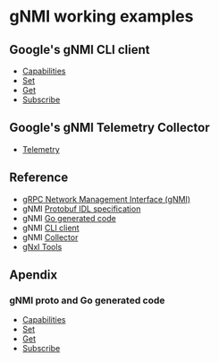 # gNMI working examples

## Google's gNMI CLI client

- [Capabilities](cli-capabilities.md)
- [Set](cli-set.md)
- [Get](cli-get.md)
- [Subscribe](cli-subscribe.md)

## Google's gNMI Telemetry Collector

- [Telemetry](telemetry.md)

## Reference

- [gRPC Network Management Interface (gNMI)](https://github.com/openconfig/reference/blob/master/rpc/gnmi/gnmi-specification.md)
- gNMI [Protobuf IDL specification](https://github.com/openconfig/gnmi/blob/master/proto/gnmi/gnmi.proto)
- gNMI [Go generated code](https://github.com/openconfig/gnmi/blob/master/proto/gnmi/gnmi.pb.go)
- gNMI [CLI client](https://github.com/openconfig/gnmi/tree/master/cmd/gnmi_cli)
- gNMI [Collector](https://github.com/openconfig/gnmi/tree/master/cmd/gnmi_collector)
- [gNxI Tools](https://github.com/google/gnxi)

## Apendix

### gNMI proto and Go generated code

- [Capabilities](go-capabilities.md)
- [Set](go-set.md)
- [Get](go-get.md)
- [Subscribe](go-subscribe.md)